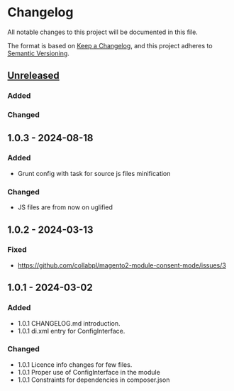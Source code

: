 # Changelog

All notable changes to this project will be documented in this file.

The format is based on [Keep a Changelog](https://keepachangelog.com/en/1.1.0/),
and this project adheres to [Semantic Versioning](https://semver.org/spec/v2.0.0.html).

## [Unreleased]
### Added
### Changed

## 1.0.3 - 2024-08-18
### Added
- Grunt config with task for source js files minification
### Changed
- JS files are from now on uglified

## 1.0.2 - 2024-03-13
### Fixed
- https://github.com/collabpl/magento2-module-consent-mode/issues/3

## 1.0.1 - 2024-03-02
### Added
- 1.0.1 CHANGELOG.md introduction.
- 1.0.1 di.xml entry for ConfigInterface.

### Changed
- 1.0.1 Licence info changes for few files.
- 1.0.1 Proper use of ConfigInterface in the module
- 1.0.1 Constraints for dependencies in composer.json

[unreleased]: https://github.com/collabpl/magento2-module-consent-mode/compare/1.0.3...HEAD
[1.0.3]: https://github.com/collabpl/magento2-module-consent-mode/compare/1.0.2...1.0.3
[1.0.2]: https://github.com/collabpl/magento2-module-consent-mode/compare/1.0.1...1.0.2
[1.0.1]: https://github.com/collabpl/magento2-module-consent-mode/compare/1.0.0...1.0.1
[1.0.0]: https://github.com/collabpl/magento2-module-consent-mode/releases/tag/1.0.0
